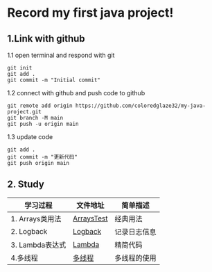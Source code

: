 # Record my first java project!

## 1.Link with github
1.1 open terminal and respond with git
```text
git init
git add .
git commit -m "Initial commit"
```
1.2 connect with github and push code to github
```text
git remote add origin https://github.com/coloredglaze32/my-java-project.git
git branch -M main
git push -u origin main
```
1.3 update code
```text
git add .
git commit -m "更新代码"
git push origin main
```
## 2. Study
| 学习过程         | 文件地址                                        | 简单描述   |
|--------------|---------------------------------------------|--------|
| 1. Arrays类用法 | [ArraysTest](./base/learn/README.md)        | 经典用法   |
| 2. Logback   | [Logback](./src/logback_learning/README.md) | 记录日志信息 |
| 3. Lambda表达式 | [Lambda](./src/lambda_learning/README.md)   | 精简代码   |
| 4.多线程 | [多线程](./src/threadTest/README.md)               | 多线程的使用|
